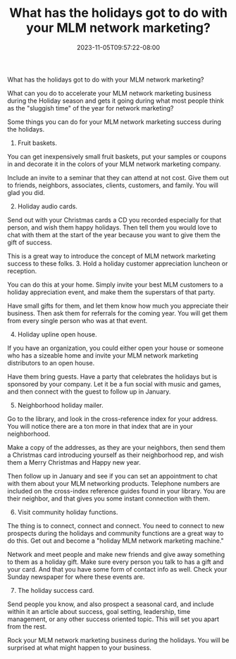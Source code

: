 ﻿---
title: "What has the holidays got to do with your MLM network marketing?"
date: 2023-11-05T09:57:22-08:00
description: "MLM Tips for Web Success"
featured_image: "/images/MLM.jpg"
tags: ["MLM"]
---

What has the holidays got to do with your MLM network marketing? 


What can you do to accelerate your MLM network marketing business during the Holiday season and gets it going during what most people think as the "sluggish time" of the year for network marketing?

Some things you can do for your MLM network marketing success during the holidays.

1. Fruit baskets.

You can get inexpensively small fruit baskets, put your samples or coupons in and decorate it in the colors of your MLM network marketing company. 

Include an invite to a seminar that they can attend at not cost. Give them out to friends, neighbors, associates, clients, customers, and family. You will glad you did.

2. Holiday audio cards.

Send out with your Christmas cards a CD you recorded especially for that person, and wish them happy holidays. Then tell them you would love to chat with them at the start of the year because you want to give them the gift of success. 

This is a great way to introduce the concept of MLM network marketing success to these folks.
3. Hold a holiday customer appreciation luncheon or reception.

You can do this at your home. Simply invite your best MLM customers to a holiday appreciation event, and make them the superstars of that party.

Have small gifts for them, and let them know how much you appreciate their business. Then ask them for referrals for the coming year. You will get them from every single person who was at that event.

4. Holiday upline open house.

If you have an organization, you could either open your house or someone who has a sizeable home and invite your MLM network marketing distributors to an open house. 

Have them bring guests. Have a party that celebrates the holidays but is sponsored by your company. Let it be a fun social with music and games, and then connect with the guest to follow up in January.

5. Neighborhood holiday mailer.

Go to the library, and look in the cross-reference index for your address. You will notice there are a ton more in that index that are in your neighborhood. 

Make a copy of the addresses, as they are your neighbors, then send them a Christmas card introducing yourself as their neighborhood rep, and wish them a Merry Christmas and Happy new year.

Then follow up in January and see if you can set an appointment to chat with them about your MLM networking products. Telephone numbers are included on the cross-index reference guides found in your library. You are their neighbor, and that gives you some instant connection with them.

6. Visit community holiday functions.

The thing is to connect, connect and connect.
You need to connect to new prospects during the holidays and community functions are a great way to do this. Get out and become a "holiday MLM network marketing machine." 

Network and meet people and make new friends and give away something to them as a holiday gift. Make sure every person you talk to has a gift and your card. And that you have some form of contact info as well. Check your Sunday newspaper for where these events are.

7. The holiday success card.

Send people you know, and also prospect a seasonal card, and include within it an article about success, goal setting, leadership, time management, or any other success oriented topic. This will set you apart from the rest. 

Rock your MLM network marketing business during the holidays. You will be surprised at what might happen to your business.

